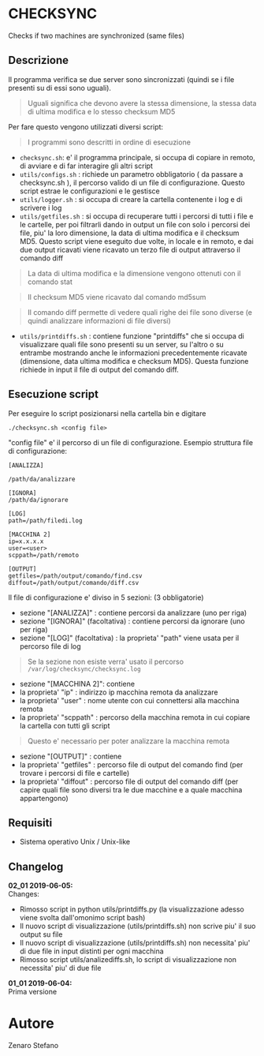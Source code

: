 # CHECKSYNC
Checks if two machines are synchronized (same files)
## Descrizione
Il programma verifica se due server sono sincronizzati (quindi se i file presenti su di essi sono uguali).
> Uguali significa che devono avere la stessa dimensione, la stessa data di ultima modifica e lo stesso checksum MD5

Per fare questo vengono utilizzati diversi script:
> I programmi sono descritti in ordine di esecuzione
* ```checksync.sh```: e' il programma principale, si occupa di copiare in remoto, di avviare e di far interagire gli altri script 
* ```utils/configs.sh``` : richiede un parametro obbligatorio ( da passare a checksync.sh ), il percorso valido di un file di configurazione. 
Questo script estrae le configurazioni e le gestisce 
* ```utils/logger.sh``` : si occupa di creare la cartella contenente i log e di scrivere i log
* ```utils/getfiles.sh``` : si occupa di recuperare tutti i percorsi di tutti i file e le cartelle, 
per poi filtrarli dando in output un file con solo i percorsi dei file, piu' la loro dimensione, la data di ultima modifica e il checksum MD5. 
Questo script viene eseguito due volte, in locale e in remoto, e dai due output ricavati viene ricavato un terzo file di output attraverso il comando diff
> La data di ultima modifica e la dimensione vengono ottenuti con il comando stat

> Il checksum MD5 viene ricavato dal comando md5sum

> Il comando diff permette di vedere quali righe dei file sono diverse (e quindi analizzare informazioni di file diversi)

* ```utils/printdiffs.sh``` : contiene funzione "printdiffs" che si occupa di visualizzare quali file sono presenti su un server, 
su l'altro o su entrambe mostrando anche le informazioni precedentemente ricavate (dimensione, data ultima modifica e checksum MD5). 
Questa funzione richiede in input il file di output del comando diff.

## Esecuzione script
Per eseguire lo script posizionarsi nella cartella bin e digitare
```
./checksync.sh <config file>
```

"config file" e' il percorso di un file di configurazione.
Esempio struttura file di configurazione:
```
[ANALIZZA]

/path/da/analizzare

[IGNORA]
/path/da/ignorare

[LOG]
path=/path/filedi.log

[MACCHINA 2]
ip=x.x.x.x
user=<user>
scppath=/path/remoto

[OUTPUT]
getfiles=/path/output/comando/find.csv
diffout=/path/output/comando/diff.csv

```

Il file di configurazione e' diviso in 5 sezioni: (3 obbligatorie)
* sezione "[ANALIZZA]" : contiene percorsi da analizzare (uno per riga)
* sezione "[IGNORA]" (facoltativa) : contiene percorsi da ignorare (uno per riga)
* sezione "[LOG]" (facoltativa) : la proprieta' "path" viene usata per il percorso file di log
> Se la sezione non esiste verra' usato il percorso ```/var/log/checksync/checksync.log```
* sezione "[MACCHINA 2]": contiene 
 * la proprieta' "ip" : indirizzo ip macchina remota da analizzare
 * la proprieta' "user" : nome utente con cui connettersi alla macchina remota
 * la proprieta' "scppath" : percorso della macchina remota in cui copiare la cartella con tutti gli script 
> Questo e' necessario per poter analizzare la macchina remota
* sezione "[OUTPUT]" : contiene
 * la proprieta' "getfiles" : percorso file di output del comando find (per trovare i percorsi di file e cartelle)
 * la proprieta' "diffout" : percorso file di output del comando diff (per capire quali file sono diversi tra le due macchine e a quale macchina appartengono) 

## Requisiti
* Sistema operativo Unix / Unix-like

## Changelog

**02_01 2019-06-05:** <br>
Changes:
* Rimosso script in python utils/printdiffs.py 
(la visualizzazione adesso viene svolta dall'omonimo script bash)
* Il nuovo script di visualizzazione (utils/printdiffs.sh) non scrive piu' il suo output su file
* Il nuovo script di visualizzazione (utils/printdiffs.sh) non necessita' piu' di due file
in input distinti per ogni macchina 
* Rimosso script utils/analizediffs.sh, lo script di visualizzazione non necessita' piu' di due file

**01_01 2019-06-04:** <br>
Prima versione

# Autore
Zenaro Stefano	
